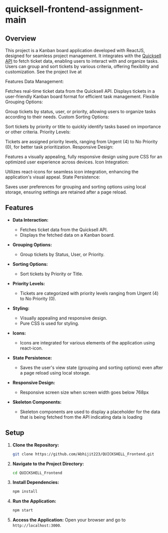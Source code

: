 # quicksell-frontend-assignment-main
 
## Overview

This project is a Kanban board application developed with ReactJS, designed for seamless project management. It integrates with the [Quicksell API](https://api.quicksell.co/v1/internal/frontend-assignment) to fetch ticket data, enabling users to interact with and organize tasks. Users can group and sort tickets by various criteria, offering flexibility and customization. See the project live at 

Features
Data Management:

Fetches real-time ticket data from the Quicksell API.
Displays tickets in a user-friendly Kanban board format for efficient task management.
Flexible Grouping Options:

Group tickets by status, user, or priority, allowing users to organize tasks according to their needs.
Custom Sorting Options:

Sort tickets by priority or title to quickly identify tasks based on importance or other criteria.
Priority Levels:

Tickets are assigned priority levels, ranging from Urgent (4) to No Priority (0), for better task prioritization.
Responsive Design:

Features a visually appealing, fully responsive design using pure CSS for an optimized user experience across devices.
Icon Integration:

Utilizes react-icons for seamless icon integration, enhancing the application's visual appeal.
State Persistence:

Saves user preferences for grouping and sorting options using local storage, ensuring settings are retained after a page reload.


## Features

- **Data Interaction:**

  - Fetches ticket data from the Quicksell API.
  - Displays the fetched data on a Kanban board.

- **Grouping Options:**

  - Group tickets by Status, User, or Priority.

- **Sorting Options:**

  - Sort tickets by Priority or Title.

- **Priority Levels:**

  - Tickets are categorized with priority levels ranging from Urgent (4) to No Priority (0).

- **Styling:**

  - Visually appealing and responsive design.
  - Pure CSS is used for styling.

- **Icons:**

  - Icons are integrated for various elements of the application using react-icon.

- **State Persistence:**
  - Saves the user's view state (grouping and sorting options) even after a page reload using local storage.

- **Responsive Design:**
  - Responsive screen size when screen width goes below 768px

- **Skeleton Components:**
  - Skeleton components are used to display a placeholder for the data that is being fetched from the API indicating data is loading

## Setup

1. **Clone the Repository:**

   ```bash
   git clone https://github.com/Abhijit223/QUICKSHELL_Frontend.git
   ```

2. **Navigate to the Project Directory:**

   ```bash
   cd QUICKSHELL_Frontend
   ```

3. **Install Dependencies:**

   ```bash
   npm install
   ```

4. **Run the Application:**

   ```bash
   npm start 
   ```

5. **Access the Application:**
   Open your browser and go to `http://localhost:3000`.
